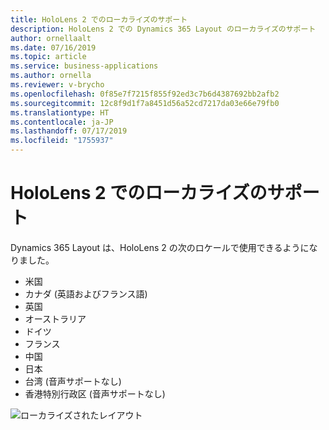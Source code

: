 ```yaml
---
title: HoloLens 2 でのローカライズのサポート
description: HoloLens 2 での Dynamics 365 Layout のローカライズのサポート
author: ornellaalt
ms.date: 07/16/2019
ms.topic: article
ms.service: business-applications
ms.author: ornella
ms.reviewer: v-brycho
ms.openlocfilehash: 0f85e7f7215f855f92ed3c7b6d4387692bb2afb2
ms.sourcegitcommit: 12c8f9d1f7a8451d56a52cd7217da03e66e79fb0
ms.translationtype: HT
ms.contentlocale: ja-JP
ms.lasthandoff: 07/17/2019
ms.locfileid: "1755937"
---
```

# <a name="localization-support-for-hololens-2"></a>HoloLens 2 でのローカライズのサポート

Dynamics 365 Layout は、HoloLens 2 の次のロケールで使用できるようになりました。 

- 米国
- カナダ (英語およびフランス語)
- 英国
- オーストラリア
- ドイツ
- フランス
- 中国
- 日本
- 台湾 (音声サポートなし)
- 香港特別行政区 (音声サポートなし)

![ローカライズされたレイアウト](media/localized-layout.PNG "ローカライズされたレイアウト")
